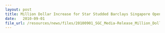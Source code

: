 ```yaml
---
layout: post
title: Million Dollar Increase for Star Studded Barclays Singapore Open
date:   2010-09-01
file_url: /resources/news/files/20100901_SGC_Media-Release_Million_Dollar_Increase_for_Star_Studded_Barclays_Singapore_Open.pdf
---
```

